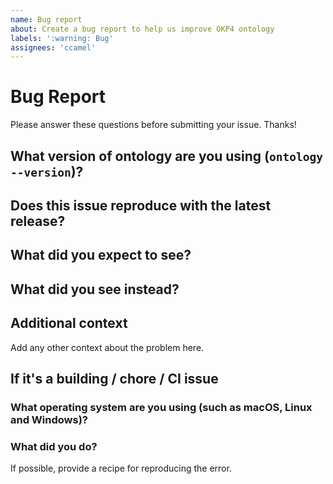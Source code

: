 ```yaml
---
name: Bug report
about: Create a bug report to help us improve OKP4 ontology
labels: ':warning: Bug'
assignees: 'ccamel'
---
```


# Bug Report

Please answer these questions before submitting your issue. Thanks!

## What version of ontology are you using (`ontology --version`)?

## Does this issue reproduce with the latest release?

## What did you expect to see?

## What did you see instead?

## Additional context

Add any other context about the problem here.

## If it's a building / chore / CI issue

### What operating system are you using (such as macOS, Linux and Windows)?

### What did you do?

If possible, provide a recipe for reproducing the error.
